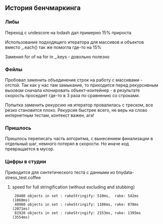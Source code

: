 ## История бенчмаркинга

### Либы

Переход с undescore на lodash дал примерно 15% прироста


Использование подходящего итератора для массивов и объектов вместо
_.each() так же помогла где-то на 15%

Заменил for of на for in _.keys - довольно полезно

### Фейлы

Пробовал заменить объединение строк на работу с массивами - отстой.
Так как у нас там замыкание, то приходится перед рекурсивным вызовом сначала клонировать объект-контейнер - в результате скорость проседает где-то в 3 раза
по сравнению со строками.

Попытка заменить рекурсию нв итератор провалилась с треском, все резко становится плохо. Рекурсия быстрее всего, не верь на слово интернетным тестам, контекст важен, ага!

### Пришлось

Пришлось переписать часть алгоритма, с вынесением финализации в отдельный шаг, немного потерял в скорости. Но иначе код превращается в мусор.

### Цифры в студии

Приводится для синтетического теста с данными из tinydata-stress_test.coffee

1. speed for full stringification (without excluding and stubbing)

        20480 objects in set : rakeStringify: 510ms,  rake: 542ms  (1060ms)
        40960 objects in set : rakeStringify: 1186ms, rake: 878ms  (2071ms)
        81920 objects in set : rakeStringify: 2153ms, rake: 1395ms (3554ms)

